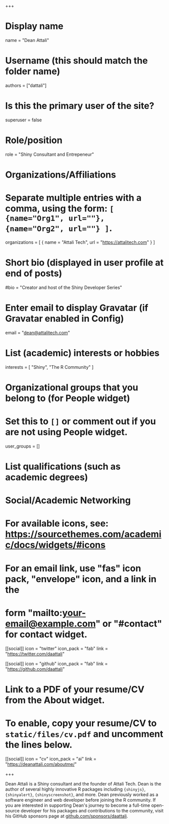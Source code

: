 +++
# Display name
name = "Dean Attali"

# Username (this should match the folder name)
authors = ["dattali"]

# Is this the primary user of the site?
superuser = false

# Role/position
role = "Shiny Consultant and Entrepeneur"

# Organizations/Affiliations
#   Separate multiple entries with a comma, using the form: `[ {name="Org1", url=""}, {name="Org2", url=""} ]`.
organizations = [ { name = "Attali Tech", url = "https://attalitech.com" } ]

# Short bio (displayed in user profile at end of posts)
#bio = "Creator and host of the Shiny Developer Series"

# Enter email to display Gravatar (if Gravatar enabled in Config)
email = "dean@attalitech.com"

# List (academic) interests or hobbies
interests = [
  "Shiny",
  "The R Community"
]

# Organizational groups that you belong to (for People widget)
#   Set this to `[]` or comment out if you are not using People widget.
user_groups = []

# List qualifications (such as academic degrees)

# Social/Academic Networking
# For available icons, see: https://sourcethemes.com/academic/docs/widgets/#icons
#   For an email link, use "fas" icon pack, "envelope" icon, and a link in the
#   form "mailto:your-email@example.com" or "#contact" for contact widget.

[[social]]
  icon = "twitter"
  icon_pack = "fab"
  link = "https://twitter.com/daattali"
  
[[social]]
  icon = "github"
  icon_pack = "fab"
  link = "https://github.com/daattali"

# Link to a PDF of your resume/CV from the About widget.
# To enable, copy your resume/CV to `static/files/cv.pdf` and uncomment the lines below.
[[social]]
  icon = "cv"
  icon_pack = "ai"
  link = "https://deanattali.com/aboutme/"

+++

Dean Attali is a Shiny consultant and the founder of Attali Tech. Dean is the author of several highly innovative R packages including `{shinyjs}`, `{shinyalert}`, `{shinyscreenshot}`, and more. Dean previously worked as a software engineer and web developer before joining the R community. If you are interested in supporting Dean's journey to become a full-time open-source developer for his packages and contributions to the community, visit his GitHub sponsors page at [github.com/sponsors/daattali](https://github.com/sponsors/daattali).